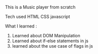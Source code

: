 This is a Music player from scratch

Tech used
HTML
CSS 
javascript

What I learned :

1. Learned about DOM Manipulation
2. Learned about if-else statements in js
3. learned about the use case of flags in js
   
